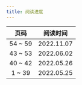 ```yaml
---
title: 阅读进度
---
```


|  页码   |  阅读时间  |
| :-----: | :--------: |
| 54 ~ 59 | 2022.11.07 |
| 43 ~ 53 | 2022.06.02 |
| 40 ~ 42 | 2022.05.26 |
| 1 ~ 39  | 2022.05.25 |
